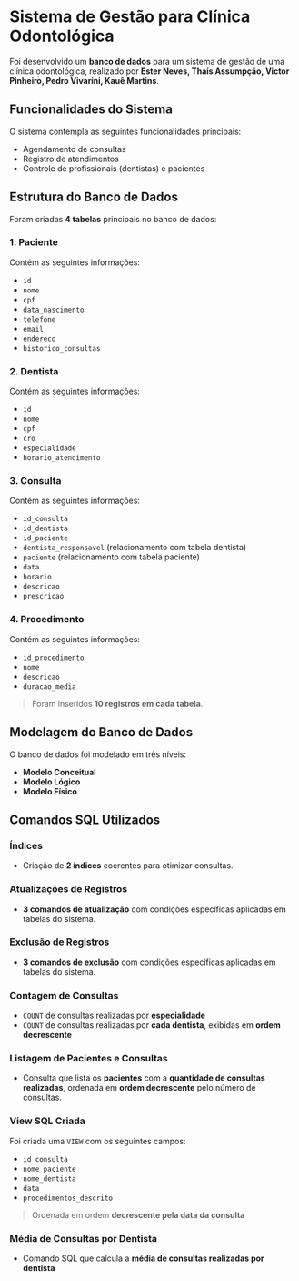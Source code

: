 # Sistema de Gestão para Clínica Odontológica

Foi desenvolvido um **banco de dados** para um sistema de gestão de uma clínica odontológica, realizado por **Ester Neves, Thaís Assumpção, Victor Pinheiro, Pedro Vivarini, Kauê Martins**.

## Funcionalidades do Sistema

O sistema contempla as seguintes funcionalidades principais:

- Agendamento de consultas
- Registro de atendimentos
- Controle de profissionais (dentistas) e pacientes

## Estrutura do Banco de Dados

Foram criadas **4 tabelas** principais no banco de dados:

### 1. Paciente

Contém as seguintes informações:

- `id`
- `nome`
- `cpf`
- `data_nascimento`
- `telefone`
- `email`
- `endereco`
- `historico_consultas`

### 2. Dentista

Contém as seguintes informações:

- `id`
- `nome`
- `cpf`
- `cro`
- `especialidade`
- `horario_atendimento`


### 3. Consulta

Contém as seguintes informações:

- `id_consulta`
-  `id_dentista`
-  `id_paciente`
- `dentista_responsavel` (relacionamento com tabela dentista)
- `paciente` (relacionamento com tabela paciente)
- `data`
- `horario`
- `descricao`
- `prescricao`


### 4. Procedimento

Contém as seguintes informações:

- `id_procedimento`
- `nome`
- `descricao`
- `duracao_media`

> Foram inseridos **10 registros em cada tabela**.

## Modelagem do Banco de Dados

O banco de dados foi modelado em três níveis:

- **Modelo Conceitual**
- **Modelo Lógico**
- **Modelo Físico**

## Comandos SQL Utilizados

### Índices

- Criação de **2 índices** coerentes para otimizar consultas.

### Atualizações de Registros

- **3 comandos de atualização** com condições específicas aplicadas em tabelas do sistema.

### Exclusão de Registros

- **3 comandos de exclusão** com condições específicas aplicadas em tabelas do sistema.

### Contagem de Consultas

- `COUNT` de consultas realizadas por **especialidade**
- `COUNT` de consultas realizadas por **cada dentista**, exibidas em **ordem decrescente**

### Listagem de Pacientes e Consultas

- Consulta que lista os **pacientes** com a **quantidade de consultas realizadas**, ordenada em **ordem decrescente** pelo número de consultas.

### View SQL Criada

Foi criada uma `VIEW` com os seguintes campos:

- `id_consulta`
- `nome_paciente`
- `nome_dentista`
- `data`
- `procedimentos_descrito`

> Ordenada em ordem **decrescente pela data da consulta**

### Média de Consultas por Dentista

- Comando SQL que calcula a **média de consultas realizadas por dentista**
